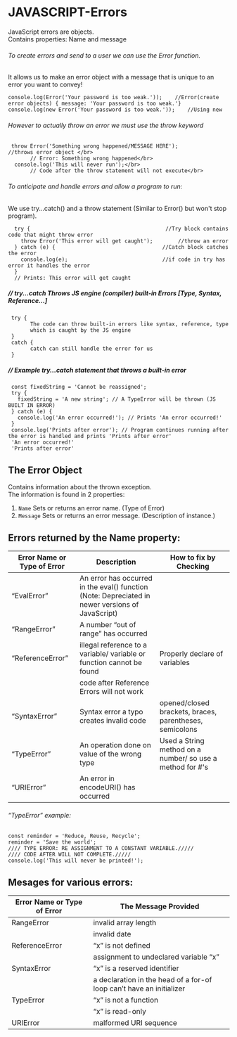 # JAVASCRIPT-Errors
JavaScript errors are objects. </br>
  Contains properties: Name and message </br>

###### To create errors and send to a user we can use the Error function. <br> 
   It allows us to make an error object with a message that is unique to an error you want to convey! </br>
   
    console.log(Error('Your password is too weak.'));    //Error(create error objects) { message: 'Your password is too weak.'}
    console.log(new Error('Your password is too weak.'));    //Using new  

###### However to actually throw an error we must use the throw keyword</br>

     throw Error('Something wrong happened/MESSAGE HERE');              //throws error object </br>
           // Error: Something wrong happened</br>
      console.log('This will never run');</br>
           // Code after the throw statement will not execute</br>

###### To anticipate and handle errors and allow a program to run:</br>
We use try...catch() and a throw statement (Similar to Error() but won't stop program). </br>

      try {                                           //Try block contains code that might throw error
        throw Error('This error will get caught');        //throw an error 
      } catch (e) {                                  //Catch block catches the error
        console.log(e);                              //if code in try has error it handles the error
      }
      // Prints: This error will get caught
      
##### // try...catch Throws JS engine (compiler) built-in Errors [Type, Syntax, Reference...]

     try {
           The code can throw built-in errors like syntax, reference, type
           which is caught by the JS engine
     }
     catch {
           catch can still handle the error for us
     }
##### // Example try...catch statement that throws a built-in error     
     
     const fixedString = 'Cannot be reassigned';
     try {
       fixedString = 'A new string'; // A TypeError will be thrown (JS BUILT IN ERROR)
     } catch (e) {
       console.log('An error occurred!'); // Prints 'An error occurred!'
     }
     console.log('Prints after error'); // Program continues running after the error is handled and prints 'Prints after error'
     'An error occurred!'
     'Prints after error'
     
## The Error Object
Contains information about the thrown exception. </br>
The information is found in 2 properties:  </br>

1. `Name` Sets or returns an error name. (Type of Error)  </br>
2. `Message` Sets or returns an error message. (Description of instance.)  </br>

## Errors returned by the Name property:

|Error Name or Type of Error| Description | How to fix by Checking | 
|-------|-------|------|
| “EvalError” | An error has occurred in the eval() function (Note: Depreciated in newer versions of JavaScript) |
| “RangeError” | A number “out of range” has occurred | |
|“ReferenceError” | illegal reference to a variable/ variable or function cannot be found | Properly declare of variables |
|| code after Reference Errors will not work|
| “SyntaxError” | Syntax error a typo creates invalid code| opened/closed brackets, braces, parentheses, semicolons |
| “TypeError” | An operation done on value of the wrong type | Used a String method on a number/ so use a method for #'s |
| “URIError” | An error in encodeURI() has occurred | |

###### “TypeError” example: 

    const reminder = 'Reduce, Reuse, Recycle';
    reminder = 'Save the world';
    //// TYPE ERROR: RE ASSIGNMENT TO A CONSTANT VARIABLE./////
    //// CODE AFTER WILL NOT COMPLETE./////
    console.log('This will never be printed!');
 
## Mesages for various errors:
|Error Name or Type of Error| The Message Provided |
|-------|-------|
| RangeError|  invalid array length |
| |  invalid date|
| ReferenceError |  “x” is not defined |
|| assignment to undeclared variable “x” |
| SyntaxError | “x” is a reserved identifier |
||  a declaration in the head of a for-of loop can’t have an initializer |
| TypeError |  “x” is not a function |
||  “x” is read-only |
| URIError| malformed URI sequence |


  



  
